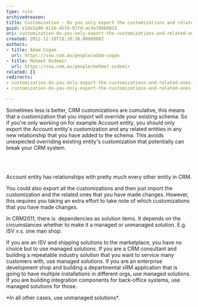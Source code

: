 ```yaml
---
type: rule
archivedreason: 
title: Customization - Do you only export the customizations and related ones that you have made?
guid: e1de3a90-811b-457d-91fd-ac3e780b9833
uri: customization-do-you-only-export-the-customizations-and-related-ones-that-you-have-made-only-for-crm-4-0
created: 2012-12-10T18:20:38.0000000Z
authors:
- title: Adam Cogan
  url: https://ssw.com.au/people/adam-cogan
- title: Mehmet Ozdemir
  url: https://ssw.com.au/people/mehmet-ozdemir
related: []
redirects:
- customization-do-you-only-export-the-customizations-and-related-ones-that-you-have-made-(only-for-crm-4-0)
- customization-do-you-only-export-the-customizations-and-related-ones-that-you-have-made

---
```



<p>Sometimes less is better, CRM customizations are cumulative, this means that a customization that you import will override your existing schema. So if you're only working on for example Account entity, you should only export the Account entity's customization and any related entities in any new relationship that you have added to the schema. This avoids unexpected overriding existing entity's customization that potentially can break your CRM system.<br></p>
<br><excerpt class='endintro'></excerpt><br>
<p>Account entity has relationships with pretty much every other&#160;entity&#160;in CRM.<br></p><p>You could also export all the customizations and then just import the customization and the related ones that you have made changes. However, this requires you taking an extra effort to take note of which customizations that you have made changes.</p><p>In CRM2011, there is&#160; dependencies as solution items. It depends on the circumstances whether&#160;to make it a managed or unmanaged solution. E.g. ISV v.s. one man shop.</p><p>If you are an ISV and shipping solutions to the marketplace, you have no choice but to use managed solutions. If you are a CRM consultant and building a repeatable industry solution that you want to service many customers with, use managed solutions. If you are an enterprise development shop and building a departmental xRM application that is going to have multiple installations in different orgs, use managed solutions. If you are building integration components for back-office systems, use managed solutions for those.&#160;</p><p>*In all other cases, use unmanaged solutions*. <br></p>


